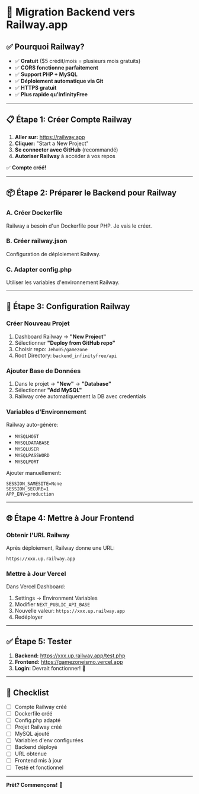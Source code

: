 # 🚀 Migration Backend vers Railway.app

## ✅ Pourquoi Railway?

- ✅ **Gratuit** ($5 crédit/mois = plusieurs mois gratuits)
- ✅ **CORS fonctionne parfaitement**
- ✅ **Support PHP + MySQL**
- ✅ **Déploiement automatique via Git**
- ✅ **HTTPS gratuit**
- ✅ **Plus rapide qu'InfinityFree**

---

## 📋 Étape 1: Créer Compte Railway

1. **Aller sur:** https://railway.app
2. **Cliquer:** "Start a New Project"
3. **Se connecter avec GitHub** (recommandé)
4. **Autoriser Railway** à accéder à vos repos

✅ **Compte créé!**

---

## 📦 Étape 2: Préparer le Backend pour Railway

### A. Créer Dockerfile

Railway a besoin d'un Dockerfile pour PHP. Je vais le créer.

### B. Créer railway.json

Configuration de déploiement Railway.

### C. Adapter config.php

Utiliser les variables d'environnement Railway.

---

## 🔧 Étape 3: Configuration Railway

### Créer Nouveau Projet

1. Dashboard Railway → **"New Project"**
2. Sélectionner **"Deploy from GitHub repo"**
3. Choisir repo: `Jeho05/gamezone`
4. Root Directory: `backend_infinityfree/api`

### Ajouter Base de Données

1. Dans le projet → **"New"** → **"Database"**
2. Sélectionner **"Add MySQL"**
3. Railway crée automatiquement la DB avec credentials

### Variables d'Environnement

Railway auto-génère:
- `MYSQLHOST`
- `MYSQLDATABASE`
- `MYSQLUSER`
- `MYSQLPASSWORD`
- `MYSQLPORT`

Ajouter manuellement:
```
SESSION_SAMESITE=None
SESSION_SECURE=1
APP_ENV=production
```

---

## 🌐 Étape 4: Mettre à Jour Frontend

### Obtenir l'URL Railway

Après déploiement, Railway donne une URL:
```
https://xxx.up.railway.app
```

### Mettre à Jour Vercel

Dans Vercel Dashboard:
1. Settings → Environment Variables
2. Modifier `NEXT_PUBLIC_API_BASE`
3. Nouvelle valeur: `https://xxx.up.railway.app`
4. Redéployer

---

## ✅ Étape 5: Tester

1. **Backend:** https://xxx.up.railway.app/test.php
2. **Frontend:** https://gamezoneismo.vercel.app
3. **Login:** Devrait fonctionner! 🎉

---

## 📝 Checklist

- [ ] Compte Railway créé
- [ ] Dockerfile créé
- [ ] Config.php adapté
- [ ] Projet Railway créé
- [ ] MySQL ajouté
- [ ] Variables d'env configurées
- [ ] Backend déployé
- [ ] URL obtenue
- [ ] Frontend mis à jour
- [ ] Testé et fonctionnel

---

**Prêt? Commençons!** 🚀
